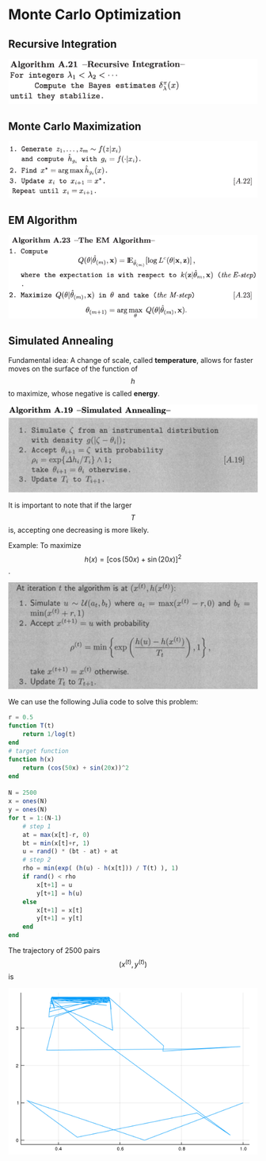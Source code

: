 # Monte Carlo Optimization

## Recursive Integration

![](recur-int.png)

## Monte Carlo Maximization

![](mc-max.png)

## EM Algorithm

![](em.png)

## Simulated Annealing

Fundamental idea: A change of scale, called **temperature**, allows for faster moves on the surface of the function of $$h$$ to maximize, whose negative is called **energy**.

![](simulated-annealing.png)

It is important to note that if the larger $$T$$ is, accepting one decreasing is more likely.

Example: To maximize $$h(x)=[\cos(50x)+\sin(20x)]^2$$.

![](ex-simulated-annealing.png)

We can use the following Julia code to solve this problem:

```julia
r = 0.5
function T(t)
    return 1/log(t)
end
# target function
function h(x)
    return (cos(50x) + sin(20x))^2
end

N = 2500
x = ones(N)
y = ones(N)
for t = 1:(N-1)
    # step 1
    at = max(x[t]-r, 0)
    bt = min(x[t]+r, 1)
    u = rand() * (bt - at) + at 
    # step 2
    rho = min(exp( (h(u) - h(x[t])) / T(t) ), 1)
    if rand() < rho
        x[t+1] = u
        y[t+1] = h(u)
    else
        x[t+1] = x[t]
        y[t+1] = y[t]
    end
end
```

The trajectory of 2500 pairs $$(x^{(t)}, y^{(t)})$$ is 

![](ex-sim-ann.png)